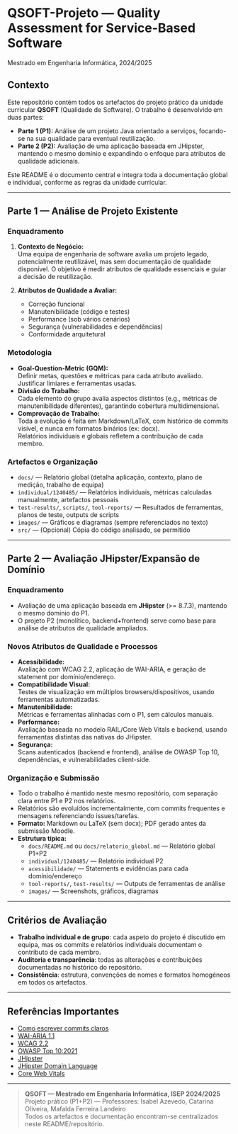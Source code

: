 # QSOFT-Projeto — Quality Assessment for Service-Based Software  
Mestrado em Engenharia Informática, 2024/2025

## Contexto

Este repositório contém todos os artefactos do projeto prático da unidade curricular **QSOFT** (Qualidade de Software). O trabalho é desenvolvido em duas partes:
- **Parte 1 (P1):** Análise de um projeto Java orientado a serviços, focando-se na sua qualidade para eventual reutilização.
- **Parte 2 (P2):** Avaliação de uma aplicação baseada em JHipster, mantendo o mesmo domínio e expandindo o enfoque para atributos de qualidade adicionais.

Este README é o documento central e integra toda a documentação global e individual, conforme as regras da unidade curricular.

---

## Parte 1 — Análise de Projeto Existente

### Enquadramento

1. **Contexto de Negócio:**  
   Uma equipa de engenharia de software avalia um projeto legado, potencialmente reutilizável, mas sem documentação de qualidade disponível. O objetivo é medir atributos de qualidade essenciais e guiar a decisão de reutilização.

2. **Atributos de Qualidade a Avaliar:**
   - Correção funcional
   - Manutenibilidade (código e testes)
   - Performance (sob vários cenários)
   - Segurança (vulnerabilidades e dependências)
   - Conformidade arquitetural

### Metodologia

- **Goal-Question-Metric (GQM):**  
  Definir metas, questões e métricas para cada atributo avaliado. Justificar limiares e ferramentas usadas.
- **Divisão do Trabalho:**  
  Cada elemento do grupo avalia aspectos distintos (e.g., métricas de manutenibilidade diferentes), garantindo cobertura multidimensional.
- **Comprovação de Trabalho:**  
  Toda a evolução é feita em Markdown/LaTeX, com histórico de commits visível, e nunca em formatos binários (ex: docx).  
  Relatórios individuais e globais refletem a contribuição de cada membro.

### Artefactos e Organização

- `docs/` — Relatório global (detalha aplicação, contexto, plano de medição, trabalho de equipa)
- `individual/1240485/` — Relatórios individuais, métricas calculadas manualmente, artefactos pessoais
- `test-results/`, `scripts/`, `tool-reports/` — Resultados de ferramentas, planos de teste, outputs de scripts
- `images/` — Gráficos e diagramas (sempre referenciados no texto)
- `src/` — (Opcional) Cópia do código analisado, se permitido


---

## Parte 2 — Avaliação JHipster/Expansão de Domínio

### Enquadramento

- Avaliação de uma aplicação baseada em **JHipster** (>= 8.7.3), mantendo o mesmo domínio do P1.
- O projeto P2 (monolítico, backend+frontend) serve como base para análise de atributos de qualidade ampliados.

### Novos Atributos de Qualidade e Processos

- **Acessibilidade:**  
  Avaliação com WCAG 2.2, aplicação de WAI-ARIA, e geração de statement por domínio/endereço.
- **Compatibilidade Visual:**  
  Testes de visualização em múltiplos browsers/dispositivos, usando ferramentas automatizadas.
- **Manutenibilidade:**  
  Métricas e ferramentas alinhadas com o P1, sem cálculos manuais.
- **Performance:**  
  Avaliação baseada no modelo RAIL/Core Web Vitals e backend, usando ferramentas distintas das nativas do JHipster.
- **Segurança:**  
  Scans autenticados (backend e frontend), análise de OWASP Top 10, dependências, e vulnerabilidades client-side.

### Organização e Submissão

- Todo o trabalho é mantido neste mesmo repositório, com separação clara entre P1 e P2 nos relatórios.
- Relatórios são evoluídos incrementalmente, com commits frequentes e mensagens referenciando issues/tarefas.
- **Formato:** Markdown ou LaTeX (sem docx); PDF gerado antes da submissão Moodle.
- **Estrutura típica:**
  - `docs/README.md` ou `docs/relatorio_global.md` — Relatório global P1+P2
  - `individual/1240485/` — Relatório individual P2
  - `acessibilidade/` — Statements e evidências para cada domínio/endereço
  - `tool-reports/`, `test-results/` — Outputs de ferramentas de análise
  - `images/` — Screenshots, gráficos, diagramas

---

## Critérios de Avaliação

- **Trabalho individual e de grupo**: cada aspeto do projeto é discutido em equipa, mas os commits e relatórios individuais documentam o contributo de cada membro.
- **Auditoria e transparência**: todas as alterações e contribuições documentadas no histórico do repositório.
- **Consistência**: estrutura, convenções de nomes e formatos homogéneos em todos os artefactos.

---

## Referências Importantes

- [Como escrever commits claros](https://www.freecodecamp.org/news/writing-good-commit-messages-a-practical-guide/)
- [WAI-ARIA 1.1](https://www.w3.org/TR/wai-aria-1.1/)
- [WCAG 2.2](https://www.w3.org/TR/WCAG22/)
- [OWASP Top 10:2021](https://owasp.org/Top10/)
- [JHipster](https://www.jhipster.tech/)
- [JHipster Domain Language](https://www.jhipster.tech/jdl/intro)
- [Core Web Vitals](https://web.dev/vitals/)

---

> **QSOFT — Mestrado em Engenharia Informática, ISEP 2024/2025**  
> Projeto prático (P1+P2) — Professores: Isabel Azevedo, Catarina Oliveira, Mafalda Ferreira Landeiro  
> Todos os artefactos e documentação encontram-se centralizados neste README/repositório.
